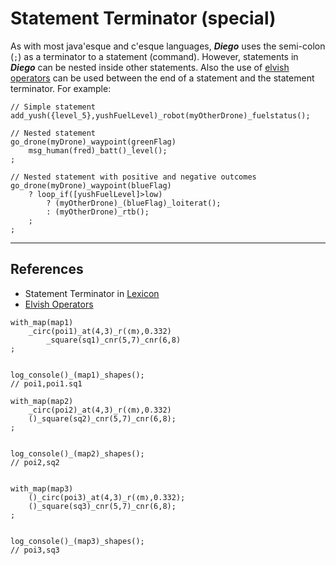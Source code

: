 # Statement Terminator (special)
As with most java'esque and c'esque languages, ***Diego*** uses the semi-colon (`;`) as a terminator to a statement (command). However, statements in ***Diego*** can be nested inside other statements.  Also the use of [elvish operators](elvish.md) can be used between the end of a statement and the statement terminator. For example:
```diego
// Simple statement
add_yush({level_5},yushFuelLevel)_robot(myOtherDrone)_fuelstatus();

// Nested statement
go_drone(myDrone)_waypoint(greenFlag)
    msg_human(fred)_batt()_level();
;

// Nested statement with positive and negative outcomes
go_drone(myDrone)_waypoint(blueFlag)
    ? loop_if([yushFuelLevel]>low)
        ? (myOtherDrone)_(blueFlag)_loiterat();
        : (myOtherDrone)_rtb();
    ;
;
```
---
## References
* Statement Terminator in [Lexicon](../../lexicon/lexicon.md#;)
* [Elvish Operators](elvish.md)



```diego
with_map(map1)
    _circ(poi1)_at(4,3)_r(❬m❭,0.332)
        _square(sq1)_cnr(5,7)_cnr(6,8)
;


log_console()_(map1)_shapes();
// poi1,poi1.sq1

with_map(map2)
    _circ(poi2)_at(4,3)_r(❬m❭,0.332)
    ()_square(sq2)_cnr(5,7)_cnr(6,8);
;


log_console()_(map2)_shapes();
// poi2,sq2


with_map(map3)
    ()_circ(poi3)_at(4,3)_r(❬m❭,0.332);
    ()_square(sq3)_cnr(5,7)_cnr(6,8);
;


log_console()_(map3)_shapes();
// poi3,sq3


